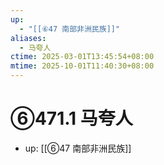 ```yaml
---
up:
  - "[[⑥47 南部非洲民族]]"
aliases:
  - 马夸人
ctime: 2025-03-01T13:45:54+08:00
mtime: 2025-10-01T11:40:30+08:00
---
```


# ⑥471.1 马夸人

- up: [[⑥47 南部非洲民族]]
